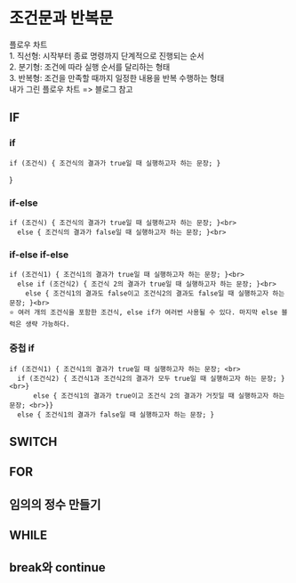 <h1>조건문과 반복문</h1>
플로우 차트<br>
1. 직선형: 시작부터 종료 명령까지 단계적으로 진행되는 순서<br>
2. 분기형: 조건에 따라 실행 순서를 달리하는 형태<br>
3. 반복형: 조건을 만족할 때까지 일정한 내용을 반복 수행하는 형태<br>
내가 그린 플로우 차트 => 블로그 참고<br>
<h2>IF</h2>
<h3>if</h3>

    if (조건식) { 조건식의 결과가 true일 때 실행하고자 하는 문장; }
  }
<h3>if-else</h3>

    if (조건식) { 조건식의 결과가 true일 때 실행하고자 하는 문장; }<br>
      else { 조건식의 결과가 false일 때 실행하고자 하는 문장; }<br>
<h3>if-else if-else</h3>

    if (조건식1) { 조건식1의 결과가 true일 때 실행하고자 하는 문장; }<br>
      else if (조건식2) { 조건식 2의 결과가 true일 때 실행하고자 하는 문장; }<br>
        else { 조건식1의 결과도 false이고 조건식2의 결과도 false일 때 실행하고자 하는 문장; }<br>
    ⭐️ 여러 개의 조건식을 포함한 조건식, else if가 여러번 사용될 수 있다. 마지막 else 블럭은 생략 가능하다.
<h3>중첩 if</h3>

    if (조건식1) { 조건식1의 결과가 true일 때 실행하고자 하는 문장; <br>
      if (조건식2) { 조건식1과 조건식2의 결과가 모두 true일 때 실행하고자 하는 문장; } <br>}
          else { 조건식1의 결과가 true이고 조건식 2의 결과가 거짓일 때 실행하고자 하는 문장; <br>}}
      else { 조건식1의 결과가 false일 때 실행하고자 하는 문장; }
<h3></h3>
<h3></h3>
<h3></h3>
<h3></h3>
<h3></h3>
<h3></h3>
<h3></h3>
<h3></h3>
<h3></h3>
<h3></h3>
<h3></h3>


<h2>SWITCH</h2>

<h2>FOR</h2>

<h2>임의의 정수 만들기</h2>

<h2>WHILE</h2>

<h2>break와 continue</h2>
